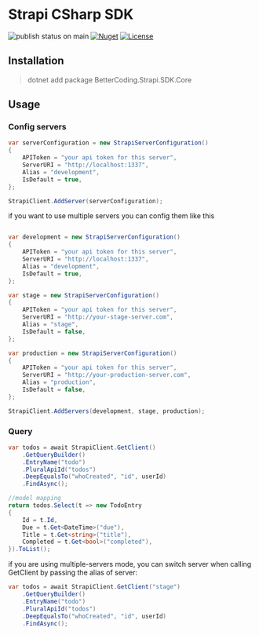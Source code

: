 # Strapi CSharp SDK
![publish status on main](https://github.com/strapi-extensions/strapi-csharp-sdk/actions/workflows/nuget-publish.yml/badge.svg)
[![Nuget][nuget-svg]][nuget-link]
[![License][license-svg]][license-link]


## Installation

> dotnet add package BetterCoding.Strapi.SDK.Core 

## Usage


### Config servers

```csharp
var serverConfiguration = new StrapiServerConfiguration()
{
    APIToken = "your api token for this server",
    ServerURI = "http://localhost:1337",
    Alias = "development",
    IsDefault = true,
};

StrapiClient.AddServer(serverConfiguration);
```

if you want to use multiple servers you can config them like this

```csharp

var development = new StrapiServerConfiguration()
{
    APIToken = "your api token for this server",
    ServerURI = "http://localhost:1337",
    Alias = "development",
    IsDefault = true,
};

var stage = new StrapiServerConfiguration()
{
    APIToken = "your api token for this server",
    ServerURI = "http://your-stage-server.com",
    Alias = "stage",
    IsDefault = false,
};

var production = new StrapiServerConfiguration()
{
    APIToken = "your api token for this server",
    ServerURI = "http://your-production-server.com",
    Alias = "production",
    IsDefault = false,
};

StrapiClient.AddServers(development, stage, production);
```


### Query


```csharp
var todos = await StrapiClient.GetClient()
    .GetQueryBuilder()
    .EntryName("todo")
    .PluralApiId("todos")
    .DeepEqualsTo("whoCreated", "id", userId)
    .FindAsync();

//model mapping
return todos.Select(t => new TodoEntry
{
    Id = t.Id,
    Due = t.Get<DateTime>("due"),
    Title = t.Get<string>("title"),
    Completed = t.Get<bool>("completed"),
}).ToList();
```

if you are using multiple-servers mode, you can switch server when calling GetClient by passing the alias of server:

```csharp
var todos = await StrapiClient.GetClient("stage")
    .GetQueryBuilder()
    .EntryName("todo")
    .PluralApiId("todos")
    .DeepEqualsTo("whoCreated", "id", userId)
    .FindAsync();
```

 [license-svg]: https://img.shields.io/badge/license-BSD-lightgrey.svg
 [license-link]: https://github.com/strapi-extensions/strapi-csharp-sdk/blob/main/LICENSE
 [nuget-svg]: https://img.shields.io/nuget/v/BetterCoding.Strapi.SDK.Core
 [nuget-link]: https://www.nuget.org/packages/BetterCoding.Strapi.SDK.Core
 [github-repo]: https://github.com/strapi-extensions/strapi-csharp-sdk 